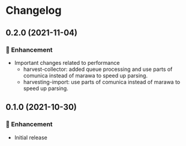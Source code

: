 # Changelog

## 0.2.0 (2021-11-04)
### :rocket: Enhancement
- Important changes related to performance
  - harvest-collector: added queue processing and use parts of comunica instead of marawa to speed up parsing.
  - harvesting-import: use parts of comunica instead of marawa to speed up parsing.

## 0.1.0 (2021-10-30)
### :rocket: Enhancement
- Initial release
